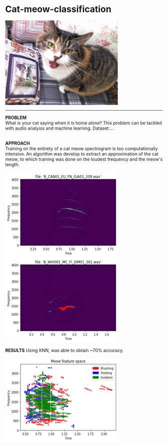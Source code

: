 # Cat-meow-classification
<img src="https://raw.githubusercontent.com/colinbrandonpierce/Cat-meow-classification/main/Meow_cat_-_Mdebona.jpg" width="360" height="270"/>
<!-- {{Information |Description={{en|Shu Shu Lynn, ChubeLyn}} |Source=Transferred from [http://en.wikipedia.org en.wikipedia] |Date=2007-12-04 (original upload date) |Author=Original uploader was Mdebona at [http://en.wikipedia.org en.wiki-->
<hr>
<b>PROBLEM</b> <br>
What is your cat saying when it is home alone? This problem can be tackled with audio analysis and machine learning.
Dataset:...
<br><br>

<b>APPROACH</b> <br>
Training on the entirety of a cat meow spectrogram is too computationally intensive. An algorithm was develop to extract an approximation of the cat meow, to which training was done on the loudest frequency and the meow's length.
<br><br>
<img src="https://raw.githubusercontent.com/colinbrandonpierce/Cat-meow-classification/main/meow-spec.jpg" width="360" height="270"/>
<img src="https://raw.githubusercontent.com/colinbrandonpierce/Cat-meow-classification/main/meow-extract.jpg" width="360" height="270"/> 

<b>RESULTS</b>
Using KNN, was able to obtain ~70% accuracy.

<img src="https://raw.githubusercontent.com/colinbrandonpierce/Cat-meow-classification/main/meow-space.jpg" width="360" height="270"/>


